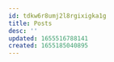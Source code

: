 ```yaml
---
id: tdkw6r8umj2l8rgixigka1g
title: Posts
desc: ''
updated: 1655516788141
created: 1655185040895
---
```

